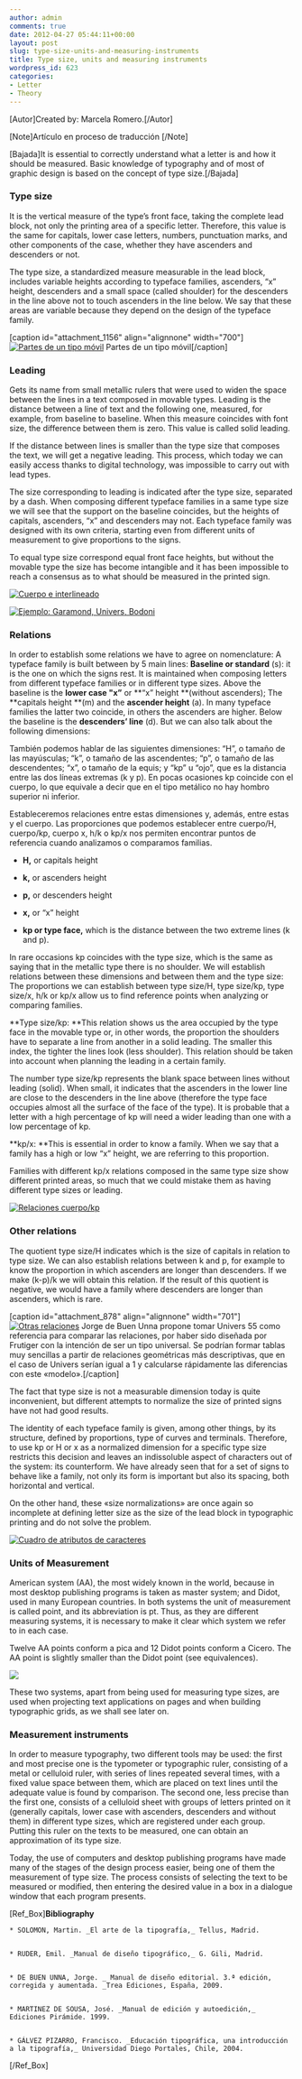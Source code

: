 ```yaml
---
author: admin
comments: true
date: 2012-04-27 05:44:11+00:00
layout: post
slug: type-size-units-and-measuring-instruments
title: Type size, units and measuring instruments
wordpress_id: 623
categories:
- Letter
- Theory
---
```


[Autor]Created by: Marcela Romero.[/Autor]

[Note]Artículo en proceso de traducción [/Note]

[Bajada]It is essential to correctly understand what a letter is and how it should be measured. Basic knowledge of typography and of most of graphic design is based on the concept of type size.[/Bajada]


### Type size


It is the vertical measure of the type’s front face, taking the complete lead block, not only the printing area of a specific letter. Therefore, this value is the same for capitals, lower case letters, numbers, punctuation marks, and other components of the case, whether they have ascenders and descenders or not. 

The type size, a standardized measure measurable in the lead block, includes variable heights according to typeface families, ascenders, “x” height, descenders and a small space (called shoulder) for the descenders in the line above not to touch ascenders in the line below. We say that these areas are variable because they depend on the design of the typeface family.

[caption id="attachment_1156" align="alignnone" width="700"][![Partes de un tipo móvil](http://www.oert.org/wp-content/uploads/2012/08/T02C_01-tipo_movil_detallado.jpg)](http://www.oert.org/wp-content/uploads/2012/08/T02C_01-tipo_movil_detallado.jpg) Partes de un tipo móvil[/caption]


### Leading


Gets its name from small metallic rulers that were used to widen the space between the lines in a text composed in movable types. Leading is the distance between a line of text and the following one, measured, for example, from baseline to baseline. When this measure coincides with font size, the difference between them is zero. This value is called solid leading. 

If the distance between lines is smaller than the type size that composes the text, we will get a negative leading. This process, which today we can easily access thanks to digital technology, was impossible to carry out with lead types. 

The size corresponding to leading is indicated after the type size, separated by a dash. When composing different typeface families in a same type size we will see that the support on the baseline coincides, but the heights of capitals, ascenders, “x” and descenders may not. Each typeface family was designed with its own criteria, starting even from different units of measurement to give proportions to the signs. 

To equal type size correspond equal front face heights, but without the movable type the size has become intangible and it has been impossible to reach a consensus as to what should be measured in the printed sign.

[![Cuerpo e interlineado](http://www.oert.org/wp-content/uploads/2012/07/T02C_02-interlinea_solido_negativo.jpg)](http://www.oert.org/wp-content/uploads/2012/07/T02C_02-interlinea_solido_negativo.jpg)

[![Ejemplo: Garamond, Univers, Bodoni](http://www.oert.org/wp-content/uploads/2012/07/T02C_05-ejemp_garamond_univers_bodoni02.jpg)](http://www.oert.org/wp-content/uploads/2012/07/T02C_05-ejemp_garamond_univers_bodoni02.jpg)


### Relations


In order to establish some relations we have to agree on nomenclature:
A typeface family is built between by 5 main lines:
**Baseline or standard** (s): it is the one on which the signs rest. It is maintained when composing letters from different typeface families or in different type sizes. Above the baseline is the **lower case "x”** or **“x” height **(without ascenders); The **capitals height **(m) and the **ascender height** (a). In many typeface families the latter two coincide, in others the ascenders are higher. Below the baseline is the **descenders’ line** (d). But we can also talk about the following dimensions: 

También podemos hablar de las siguientes dimensiones: “H”, o tamaño de las mayúsculas; “k”, o tamaño de las ascendentes; “p”, o tamaño de las descendentes; “x”, o tamaño de la equis; y “kp” u “ojo”, que es la distancia entre las dos líneas extremas (k y p). En pocas ocasiones kp coincide con el cuerpo, lo que equivale a decir que en el tipo metálico no hay hombro superior ni inferior.

Estableceremos relaciones entre estas dimensiones y, además, entre estas y el cuerpo. Las proporciones que podemos establecer entre cuerpo/H, cuerpo/kp, cuerpo x, h/k o kp/x nos permiten encontrar puntos de referencia cuando analizamos o comparamos familias.



	
  * **H,**  or capitals height

	
  * **k,** or ascenders height 

	
  * **p,** or descenders height

	
  * **x,** or “x” height

	
  * **kp or type face,** which is the distance between the two extreme lines (k and p).


In rare occasions kp coincides with the type size, which is the same as saying that in the metallic type there is no shoulder. We will establish relations between these dimensions and between them and the type size: The proportions we can establish between type size/H, type size/kp, type size/x, h/k or kp/x allow us to find reference points when analyzing or comparing families.

**Type size/kp: **This relation shows us the area occupied by the type face in the movable type or, in other words, the proportion the shoulders have to separate a line from another in a solid leading. The smaller this index, the tighter the lines look (less shoulder). This relation should be taken into account when planning the leading in a certain family. 

The number type size/kp represents the blank space between lines without leading (solid). When small, it indicates that the ascenders in the lower line are close to the descenders in the line above (therefore the type face occupies almost all the surface of the face of the type). It is probable that a letter with a high percentage of kp will need a wider leading than one with a low percentage of kp. 

**kp/x: **This is essential in order to know a family. When we say that a family has a high or low “x” height, we are referring to this proportion. 

Families with different kp/x relations composed in the same type size show different printed areas, so much that we could mistake them as having different type sizes or leading. 

[![Relaciones cuerpo/kp](http://www.oert.org/wp-content/uploads/2012/07/T02C_03-relaciones_kp.jpg)](http://www.oert.org/wp-content/uploads/2012/07/T02C_03-relaciones_kp.jpg)


### Other relations


The quotient type size/H indicates which is the size of capitals in relation to type size. We can also establish relations between k and p, for example to know the proportion in which ascenders are longer than descenders. If we make (k-p)/k we will obtain this relation. If the result of this quotient is negative, we would have a family where descenders are longer than ascenders, which is rare.

[caption id="attachment_878" align="alignnone" width="701"][![Otras relaciones](http://www.oert.org/wp-content/uploads/2012/07/T02C_04-relaciones_jorgedebuenunna.jpg)](http://www.oert.org/wp-content/uploads/2012/07/T02C_04-relaciones_jorgedebuenunna.jpg) Jorge de Buen Unna propone tomar Univers 55 como referencia para comparar las relaciones, por haber sido diseñada por Frutiger con la intención de ser un tipo universal. Se podrían formar tablas muy sencillas a partir de relaciones geométricas más descriptivas, que en el caso de Univers serían igual a 1 y calcularse rápidamente las diferencias con este «modelo».[/caption]

The fact that type size is not a measurable dimension today is quite inconvenient, but different attempts to normalize the size of printed signs have not had good results. 

The identity of each typeface family is given, among other things, by its structure, defined by proportions, type of curves and terminals. Therefore, to use kp or H or x as a normalized dimension for a specific type size restricts this decision and leaves an indissoluble aspect of characters out of the system: its counterform. We have already seen that for a set of signs to behave like a family, not only its form is important but also its spacing, both horizontal and vertical. 

On the other hand, these «size normalizations» are once again so incomplete at defining letter size as the size of the lead block in typographic printing and do not solve the problem.

[![Cuadro de atributos de caracteres](http://www.oert.org/wp-content/uploads/2012/07/T02C_06-cuadro_atributostipograficos.jpg)](http://www.oert.org/wp-content/uploads/2012/07/T02C_06-cuadro_atributostipograficos.jpg)


### Units of Measurement


American system (AA), the most widely known in the world, because in most desktop publishing programs is taken as master system; and Didot, used in many European countries. In both systems the unit of measurement is called point, and its abbreviation is pt. Thus, as they are different measuring systems, it is necessary to make it clear which system we refer to in each case. 

Twelve AA points conform a pica and 12 Didot points conform a Cicero. The AA point is slightly smaller than the Didot point (see equivalences). 

[![](http://www.oert.org/wp-content/uploads/2012/01/T01A_10-pica-ciciero.jpg)](http://www.oert.org/wp-content/uploads/2012/01/T01A_10-pica-ciciero.jpg)

These two systems, apart from being used for measuring type sizes, are used when projecting text applications on pages and when building typographic grids, as we shall see later on.



### Measurement instruments


In order to measure typography, two different tools may be used: the first and most precise one is the typometer or typographic ruler, consisting of a metal or celluloid ruler, with series of lines repeated several times, with a fixed value space between them, which are placed on text lines until the adequate value is found by comparison. The second one, less precise than the first one, consists of a celluloid sheet with groups of letters printed on it (generally capitals, lower case with ascenders, descenders and without them) in different type sizes, which are registered under each group. Putting this ruler on the texts to be measured, one can obtain an approximation of its type size. 

Today, the use of computers and desktop publishing programs have made many of the stages of the design process easier, being one of them the measurement of type size. The process consists of selecting the text to be measured or modified, then entering the desired value in a box in a dialogue window that each program presents. 

[Ref_Box]**Bibliography**

	
    * SOLOMON, Martin. _El arte de la tipografía,_ Tellus, Madrid.

	
    * RUDER, Emil. _Manual de diseño tipográfico,_ G. Gili, Madrid.

	
    * DE BUEN UNNA, Jorge. _ Manual de diseño editorial. 3.ª edición, corregida y aumentada. _Trea Ediciones, España, 2009.

	
    * MARTINEZ DE SOUSA, José. _Manual de edición y autoedición,_ Ediciones Pirámide. 1999.

	
    * GÁLVEZ PIZARRO, Francisco. _Educación tipográfica, una introducción a la tipografía,_ Universidad Diego Portales, Chile, 2004.


[/Ref_Box]

